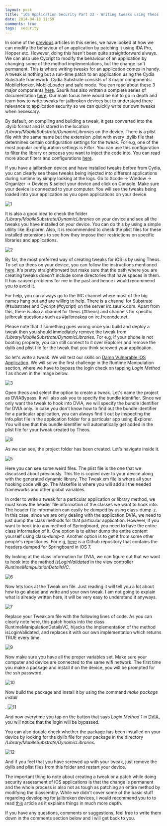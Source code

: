 ```yaml
---
layout: post
title: "iOS Application Security Part 33 - Writing tweaks using Theos (Cydia Substrate)"
date: 2014-04-18 11:59
comments: true
tags:  security
---
```


In some of the [previous](http://highaltitudehacks.com/security) articles in this series, we have looked at how we can modify the behaviour of an application by patching it using IDA Pro, Hopper etc. However, doing this hasn't been quite straightforward always. We can also use Cycript to modify the behaviour of an application by changing some of the method implementations, but the change isn't permanent. This is where writing tweaks for an application comes in handy. A tweak is nothing but a run-time patch to an application using the Cydia Substrate framework. Cydia Substrate consists of 3 major components: MobileHooker, MobileLoader and safe mode. You can read about these 3 major components [here](http://iphonedevwiki.net/index.php/MobileSubstrate). Saurik has also written a complete series of documentation [here](http://www.cydiasubstrate.com/). Our main focus here would be not to go in depth and learn how to write tweaks for jailbroken devices but to understand there relevance to application security so we can quickly write our own tweaks when necessary.

<!-- more -->

By default, on compiling and building a tweak, it gets converted into the .dylib format and is stored in the location _/Library/MobileSubstrate/DynamicLibraries_ on the device. There is a plist file with the same name but the extension .plist with every .dylib file that determines certain configuration settings for the tweak. For e.g, one of the most popular configuration settings is _Filter_. You can use this configuration to filter the library or process you want to inject the code into. You can read more about filters and configurations [here](http://www.cydiasubstrate.com/inject/darwin/).

If you have a jailbroken device and have installed tweaks before from Cydia, you can clearly see these tweaks being injected into different applications during runtime by simply looking at the logs. Go to Xcode -> Window -> Organizer -> Devices & select your device and click on Console. Make sure your device is connected to your computer. You will see the tweaks being loaded into your application as you open applications on your device.

![1]( /images/posts/ios33/1.png)

It is also a good idea to check the folder _/Library/MobileSubstrate/DynamicLibraries_ on your device and see all the tweaks you have installed on your device. You can do this by using a simple utility like iExplorer. Also, it is recommended to check the plist files for these installed extensions to see how they impose their restrictions on specific libraries and applications.

![2]( /images/posts/ios33/2.png)

By far, the most preferred way of creating tweaks for iOS is by using Theos. To set up theos on your device, you can follow the instructions mentioned [here](http://iphonedevwiki.net/index.php/Theos/Getting_Started). It's pretty straightforward but make sure that the path where you are creating tweaks doesn't include some directories that have spaces in them. It has caused problems for me in the past and hence i would recommend you to avoid it.

For help, you can always go to the IRC channel where most of the big names hang out and are willing to help. There is a channel for Substrate (#substrate) and Cycript (#cycript) on the server irc.saurik.com. Apart from this, there is also a channel for theos (#theos) and channels for specific jailbreak questions such as #jailbreakqa on irc.freenode.net.

Please note that if something goes wrong once you build and deploy a tweak then you should immediately remove the tweak from _/Library/MobileSubstrate/DynamicLibraries_. For e.g, if your phone is not booting properly, you can still connect to it over iExplorer and remove the dylib and plist file for the tweak that you think screwed your application.

So let's write a tweak. We will test our skills on [Damn Vulnerable iOS Application](http://damnvulnerableiosapp.com). We will solve the first challenge in the Runtime Manipulation section, where we have to bypass the login check on tapping _Login Method 1_ as shown in the image below.

![3]( /images/posts/ios33/3.PNG)

Open theos and select the option to create a tweak. Let's name the project as DVIABypass. It will also ask you to specify the bundle identifier. Since we only want the tweak to hook into DVIA, we will specify the bundle identifier for DVIA only. In case you don't know how to find out the bundle identifier for a particular application, you can always find it out by inspecting the Info.plist file in the application folder for a particular app using iExplorer. You will see that this bundle identifier will automatically get added in the plist file for your tweak created by Theos.

![8]( /images/posts/ios33/8.png)

As we can see, the project folder has been created. Let's navigate inside it.

![5]( /images/posts/ios33/5.png)

Here you can see some weird files. The plist file is the one that we discussed about previously. This file is copied over to your device along with the generated dynamic library. The Tweak.xm file is where all your hooking code will go. The Makefile is where you will add all the needed frameworks and other global variables.

In order to write a tweak for a particular application or library method, we must know the header file information of the classes we want to hook into. The header file information can easily be dumped by using class-dump-z. In this case, since we are only dealing with the application DVIA, we need to just dump the class methods for that particular application. However, if you want to hook into any method of Springboard, you need to have the entire class information of it. One option is to either dump the entire content yourself using class-dump-z. Another option is to get it from some other people's repositories. For e.g, [here](https://github.com/thomasfinch/iOS-7-SpringBoard-Headers) is a Github repository that contains the headers dumped for Springboard in iOS 7.

By looking at the class information for DVIA, we can figure out that we want to hook into the method _isLoginValidated_ in the view controller _RuntimeManipulationDetailsVC_.

![6]( /images/posts/ios33/6.png)

Now lets look at the Tweak.xm file. Just reading it will tell you a lot about how to go ahead and write and your own tweak. I am not going to explain what is already written here, it will be very easy to understand it anyways.

![7]( /images/posts/ios33/7.png)

Replace your Tweak.xm file with the following lines of code. As you can clearly note here, this patch hooks into the class RuntimeManipulationDetailsVC, hijacks the implementation of the method isLoginValidated, and replaces it with our own implementation which returns TRUE every time.

![9]( /images/posts/ios33/9.png)

Now make sure you have all the proper variables set. Make sure your computer and device are connected to the same wifi network. The first time you make a package and install it on the device, you will be prompted for the ssh password.

![10]( /images/posts/ios33/10.png)

Now build the package and install it by using the command _make package install_

. ![11]( /images/posts/ios33/11.png)

And now everytime you tap on the button that says _Login Method 1_ in [DVIA](http://damnvulnerableiosapp.com), you will notice that the login will be bypassed.

You can also double check whether the package has been installed on your device by looking for the dylib file for your package in the directory _/Library/MobileSubstrate/DynamicLibraries_.

![12]( /images/posts/ios33/12.png)

And if you feel that you have screwed up with your tweak, just remove the dylib and plist files from this folder and restart your device.

The important thing to note about creating a tweak or a patch while doing security assessment of iOS applications is that the change is permanent and the whole process is also not as tough as patching an entire method by modifying the diassembly. While we didn't cover some of the basic stuff regarding developing for jailbroken devices, i would recommend you to to read [this](http://brandontreb.com/beginning-jailbroken-ios-development-your-first-tweak) article as it explains things in much more depth.

If you have any questions, comments or suggestions, feel free to write them down in the comments section below and i will get back to you.